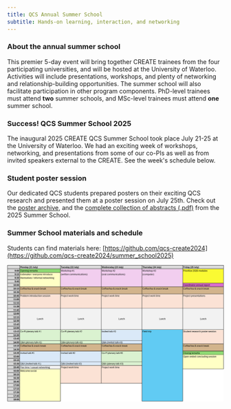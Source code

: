 ```yaml
---
title: QCS Annual Summer School
subtitle: Hands-on learning, interaction, and networking
---
```


### About the annual summer school

This premier 5-day event will bring together CREATE trainees from the four
participating universities, and will be hosted at the University of Waterloo. Activities will include
presentations, workshops, and plenty of networking and relationship-building opportunities. The
summer school will also facilitate participation in other program components. PhD-level trainees
must attend **two** summer schools, and MSc-level trainees must attend **one** summer school.

### Success! QCS Summer School 2025
The inaugural 2025 CREATE QCS Summer School took place July 21-25 at the University of Waterloo. 
We had an exciting week of workshops, networking, and presentations from some of our co-PIs as
well as from invited speakers external to the CREATE. See the week's schedule below.

### Student poster session
Our dedicated QCS students prepared posters on their exciting QCS research and presented them at 
a poster session on July 25th. Check out the [poster archive](/assets/posters2025/posters2025.md), 
and the [complete collection of abstracts (.pdf)](/assets/posters2025/abstracts2025.pdf) from 
the 2025 Summer School.

### Summer School materials and schedule
Students can find materials here:
[https://github.com/qcs-create2024](https://github.com/qcs-create2024/summer_school2025)

![The tentative schedule is now live, check ot out here!](/assets/img/summer_school_schedule2025.png)

